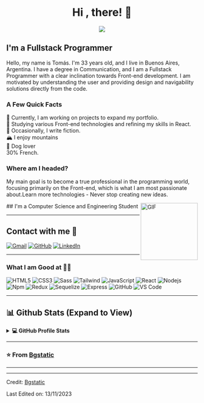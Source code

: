 <h1 align="center">Hi , there! 👋 </h1>

<p align="center">
  <a href="https://github.com/DenverCoder1/readme-typing-svg"><img src="https://readme-typing-svg.herokuapp.com?lines=;Full+Stack+Web+Developer;Front-end%20Passionate;Always%20learning%20new%20things&center=true&width=500&height=70&size=25"></a>
</p>

## I'm a Fullstack Programmer

Hello, my name is Tomás. I'm 33 years old, and I live in Buenos Aires, Argentina. I have a degree in Communication, and I am a Fullstack Programmer with a clear inclination towards Front-end development. I am motivated by understanding the user and providing design and navigability solutions directly from the code.

### A Few Quick Facts 
🔭 Currently, I am working on projects to expand my portfolio. <br/>
🧐 Studying various Front-end technologies and refining my skills in React.  <br/>
📝 Occasionally, I write fiction.  <br/>
🏔️ I enjoy mountains  <br/>
🐶 Dog lover  <br/>30% French.

### Where am I headed?
My main goal is to become a true professional in the programming world, focusing primarily on the Front-end, which is what I am most passionate about.Learn more technologies - Never stop creating new ideas.

<img align="right" height="150" alt="GIF" src="https://i.pinimg.com/originals/e4/26/70/e426702edf874b181aced1e2fa5c6cde.gif" />
## I'm a Computer Science and Engineering Student  

---

## Contact with me 📝

<p align="left">
	<a href="mailto:tomas.bombau@gmail.com"><img src="https://img.icons8.com/bubbles/50/000000/gmail.png" alt="Gmail"/></a>
	<a href="https://github.com/Tomas-Bombau"><img src="https://img.icons8.com/bubbles/50/000000/github.png" alt="GitHub"/></a>
	<a href="https://www.linkedin.com/in/tom%C3%A1s-ignacio-bombau-049a52139/"><img src="https://img.icons8.com/bubbles/50/000000/linkedin.png" alt="LinkedIn"/></a>
</p>

---

### What I am Good at 🧑‍💻

![HTML5](https://img.shields.io/badge/-HTML5-%23E44D27?style=flat-square&logo=html5&logoColor=ffffff)
![CSS3](https://img.shields.io/badge/-CSS3-%231572B6?style=flat-square&logo=css3)
![Sass](https://img.shields.io/badge/-Sass-%23CC6699?style=flat-square&logo=sass&logoColor=ffffff)
![Tailwind](https://img.shields.io/badge/TailwindCSS-8A2BE2?style=flat&logo=tailwindCSS&color=white)
![JavaScript](https://img.shields.io/badge/-JavaScript-%23F7DF1C?style=flat-square&logo=javascript&logoColor=000000&labelColor=%23F7DF1C&color=%23FFCE5A)
![React](https://img.shields.io/badge/-React-61DAFB?style=flat-square&logo=react&logoColor=ffffff)
![Nodejs](https://img.shields.io/badge/-Nodejs-339933?style=flat-square&logo=Node.js&logoColor=ffffff)
![Npm](https://img.shields.io/badge/-npm-CB3837?style=flat-square&logo=npm)
![Redux](https://img.shields.io/badge/Redux-8A2BE2?style=flat&logo=redux)
![Sequelize](https://img.shields.io/badge/Sequelize-8A2BE2?style=flat&logo=sequelize&color=white)
![Express](https://img.shields.io/badge/Express-8A2BE2?style=flat&logo=Express&color=black)
![GitHub](https://img.shields.io/badge/-GitHub-181717?style=flat-square&logo=github)
![VS Code](http://img.shields.io/badge/-VS%20Code-007ACC?style=flat-square&logo=visual-studio-code&logoColor=ffffff)

---
## 📊 Github Stats (Expand to View) 
<details> 
<summary><b>💻 GitHub Profile Stats</b></summary>
<br/>
  <p align="left">
    <a href="https://github.com/Tomas-Bombau/github-readme-stats"><img alt="Tomas-Bombau's Github Stats" src="https://github-readme-stats.vercel.app/api?username=Tomas-Bombau&show_icons=true&count_private=true&theme=algolia" height="192px"/></a>
<br/>
<img src="https://github-readme-stats.vercel.app/api/top-langs?username=Tomas-Bombau&show_icons=true&locale=en&layout=compact&theme=algolia" alt="Tomas-Bombau" height="192px"/>
  <br/>
  <b>Note:</b> Top languages is only a metric of the languages my public code consists of and doesn't reflect experience or skill level.
  </p>
</details>

---

### ⭐️ From [Bgstatic](https://github.com/Bgstatic) ### 

---

[twitter]: https://twitter.com/TomiBombau
[linkedin]: https://www.linkedin.com/in/tom%C3%A1s-ignacio-bombau-049a52139/


----
Credit: [Bgstatic](https://github.com/Bgstatic)

Last Edited on: 13/11/2023
